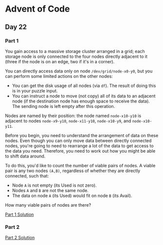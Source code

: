 # Advent of Code
## Day 22

### Part 1
You gain access to a massive storage cluster arranged in a grid; each storage node is only connected to the four nodes directly adjacent to it (three if the node is on an edge, two if it's in a corner).

You can directly access data only on node `/dev/grid/node-x0-y0`, but you can perform some limited actions on the other nodes:
* You can get the disk usage of all nodes (via `df`). The result of doing this is in your puzzle input.
* You can instruct a node to move (not copy) all of its data to an adjacent node (if the destination node has enough space to receive the data). The sending node is left empty after this operation.

Nodes are named by their position: the node named `node-x10-y10` is adjacent to nodes `node-x9-y10`, `node-x11-y10`, `node-x10-y9`, and `node-x10-y11`.

Before you begin, you need to understand the arrangement of data on these nodes. Even though you can only move data between directly connected nodes, you're going to need to rearrange a lot of the data to get access to the data you need. Therefore, you need to work out how you might be able to shift data around.

To do this, you'd like to count the number of viable pairs of nodes. A viable pair is any two nodes `(A,B)`, regardless of whether they are directly connected, such that:
* Node `A` is not empty (its Used is not zero).
* Nodes `A` and `B` are not the same node.
* The data on node `A` (its Used) would fit on node `B` (its Avail).

How many viable pairs of nodes are there?

[Part 1 Solution](part1.rb)

### Part 2

[Part 2 Solution](part2.rb)